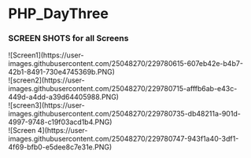 # PHP_DayThree

### SCREEN SHOTS for all Screens
<div>
![Screen1](https://user-images.githubusercontent.com/25048270/229780615-607eb42e-b4b7-42b1-8491-730e4745369b.PNG)
</div>
<div>
![screen2](https://user-images.githubusercontent.com/25048270/229780715-afffb6ab-e43c-449d-a4dd-a39d64405988.PNG)
</div>
<div>
![screen3](https://user-images.githubusercontent.com/25048270/229780735-db48211a-901d-4997-9748-c19f03acd1b4.PNG)
</div>
<div>
![Screen 4](https://user-images.githubusercontent.com/25048270/229780747-943f1a40-3df1-4f69-bfb0-e5dee8c7e31e.PNG)
</div>

